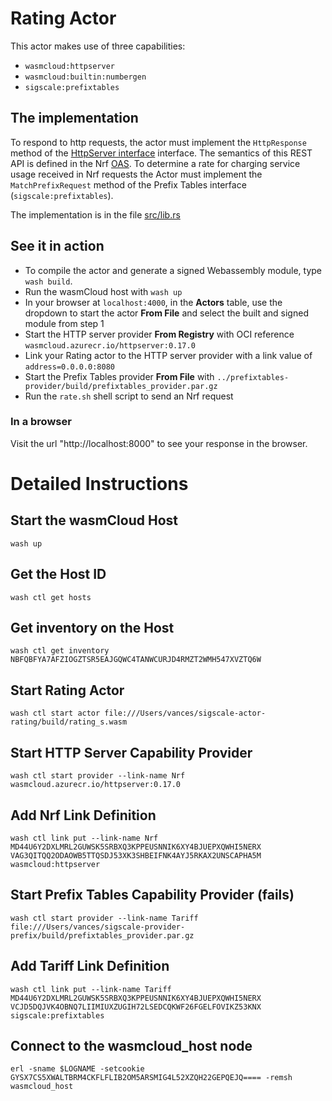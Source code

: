 # Rating Actor
This actor makes use of three capabilities:
- `wasmcloud:httpserver`
- `wasmcloud:builtin:numbergen`
- `sigscale:prefixtables`

## The implementation
To respond to http requests, the actor must implement the
`HttpResponse` method of the
[HttpServer interface](https://github.com/wasmCloud/interfaces/tree/main/httpserver) interface.
The semantics of this REST API is defined in the Nrf
[OAS](https://app.swaggerhub.com/apis/SigScale/nrf-rating/1.0.0).
To determine a rate for charging service usage received in Nrf requests
the Actor must implement the `MatchPrefixRequest` method of the
Prefix Tables interface (`sigscale:prefixtables`).

The implementation is in the file [src/lib.rs](./src/lib.rs)

## See it in action

- To compile the actor and generate a signed Webassembly module, type `wash build`.
- Run the wasmCloud host with `wash up`
- In your browser at `localhost:4000`, in the **Actors** table, use the dropdown to start the actor **From File** and select the built and signed module from step 1
- Start the HTTP server provider **From Registry** with OCI reference `wasmcloud.azurecr.io/httpserver:0.17.0`
- Link your Rating actor to the HTTP server provider with a link value of `address=0.0.0.0:8080`
- Start the Prefix Tables provider **From File** with `../prefixtables-provider/build/prefixtables_provider.par.gz`
- Run the `rate.sh` shell script to send an Nrf request

### In a browser

Visit the url "http://localhost:8000" to see your response in the browser.

# Detailed Instructions

## Start the wasmCloud Host
	wash up

## Get the Host ID
	wash ctl get hosts

## Get inventory on the Host
	wash ctl get inventory NBFQBFYA7AFZIOGZTSR5EAJGQWC4TANWCURJD4RMZT2WMH547XVZTQ6W

## Start Rating Actor
	wash ctl start actor file:///Users/vances/sigscale-actor-rating/build/rating_s.wasm

## Start HTTP Server Capability Provider
	wash ctl start provider --link-name Nrf wasmcloud.azurecr.io/httpserver:0.17.0

## Add Nrf Link Definition
	wash ctl link put --link-name Nrf MD44U6Y2DXLMRL2GUWSK5SRBXQ3KPPEUSNNIK6XY4BJUEPXQWHI5NERX VAG3QITQQ2ODAOWB5TTQSDJ53XK3SHBEIFNK4AYJ5RKAX2UNSCAPHA5M  wasmcloud:httpserver

## Start Prefix Tables Capability Provider (fails)
	wash ctl start provider --link-name Tariff file:///Users/vances/sigscale-provider-prefix/build/prefixtables_provider.par.gz

## Add Tariff Link Definition
	wash ctl link put --link-name Tariff MD44U6Y2DXLMRL2GUWSK5SRBXQ3KPPEUSNNIK6XY4BJUEPXQWHI5NERX VCJD5DQJVK4OBNQ7LIIMIUXZUGIH72LSEDCQKWF26FGELFOVIKZ53KNX sigscale:prefixtables

## Connect to the wasmcloud_host node
	erl -sname $LOGNAME -setcookie GYSX7CS5XWALTBRM4CKFLFLIB2OM5ARSMIG4L52XZQH22GEPQEJQ==== -remsh wasmcloud_host

